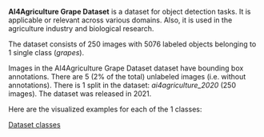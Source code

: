 **AI4Agriculture Grape Dataset** is a dataset for object detection tasks. It is applicable or relevant across various domains. Also, it is used in the agriculture industry and biological research. 

The dataset consists of 250 images with 5076 labeled objects belonging to 1 single class (*grapes*).

Images in the AI4Agriculture Grape Dataset dataset have bounding box annotations. There are 5 (2% of the total) unlabeled images (i.e. without annotations). There is 1 split in the dataset: *ai4agriculture_2020* (250 images). The dataset was released in 2021.

Here are the visualized examples for each of the 1 classes:

[Dataset classes](https://github.com/dataset-ninja/ai4agriculture-grape-dataset/raw/main/visualizations/classes_preview.webm)
